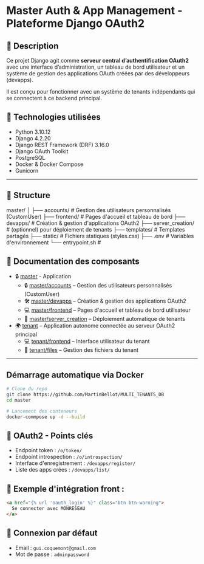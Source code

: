 # Master Auth & App Management - Plateforme Django OAuth2

## 📝 Description

Ce projet Django agit comme **serveur central d’authentification OAuth2** avec une interface d’administration, un tableau de bord utilisateur et un système de gestion des applications OAuth créées par des développeurs (devapps).

Il est conçu pour fonctionner avec un système de tenants indépendants qui se connectent à ce backend principal.


## 🔧 Technologies utilisées

- Python 3.10.12
- Django 4.2.20
- Django REST Framework (DRF) 3.16.0
- Django OAuth Toolkit
- PostgreSQL
- Docker & Docker Compose
- Gunicorn

---


## 📁 Structure
master/ │ ├── accounts/ # Gestion des utilisateurs personnalisés (CustomUser) ├── frontend/ # Pages d'accueil et tableau de bord ├── devapps/ # Création & gestion d'applications OAuth2 ├── server_creation/ # (optionnel) pour déploiement de tenants ├── templates/ # Templates partagés ├── static/ # Fichiers statiques (styles.css) ├── .env # Variables d'environnement └── entrypoint.sh #


## 📘 Documentation des composants

- 🔒 [master](master/) - Application 
  - 🔒 [master/accounts](master/accounts/) – Gestion des utilisateurs personnalisés (CustomUser)
  - 🛠️ [master/devapps](master/devapps/) – Création & gestion des applications OAuth2
  - 💻 [master/frontend](master/frontend/) – Pages d'accueil et tableau de bord utilisateur
  - 🚀 [master/server_creation](master/server_creation/) – Déploiement automatique de tenants
- 🌍 [tenant](tenant/) – Application autonome connectée au serveur OAuth2 principal
  - 💻 [tenant/frontend](tenant/frontend/) – Interface utilisateur du tenant
  - 📁 [tenant/files](tenant/files/) – Gestion des fichiers du tenant

---

## Démarrage automatique via Docker
```bash
# Clone du repo
git clone https://github.com/MartinBellot/MULTI_TENANTS_DB
cd master

# Lancement des conteneurs
docker-commpose up -d --build
```

## 🔐 OAuth2 - Points clés

- Endpoint token : `/o/token/`
- Endpoint introspection : `/o/introspection/`
- Interface d'enregistrement : `/devapps/register/`
- Liste des apps crées : `/devapps/list/`


## 🧪 Exemple d'intégration front :
```html
<a href="{% url 'oauth_login' %}" class="btn btn-warning">
  Se connecter avec MONRESEAU
</a>
``` 

## 🧑 Connexion par défaut

- Email : `gui.coquemont@gmail.com`
- Mot de passe : `adminpassword`
